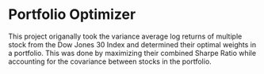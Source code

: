 # Portfolio Optimizer 

This project origanally took the variance average log returns of multiple stock from the Dow Jones 30 Index and determined their optimal weights in a portfolio. This was done by maximizing their combined Sharpe Ratio while accounting for the covariance between stocks in the portfolio.
